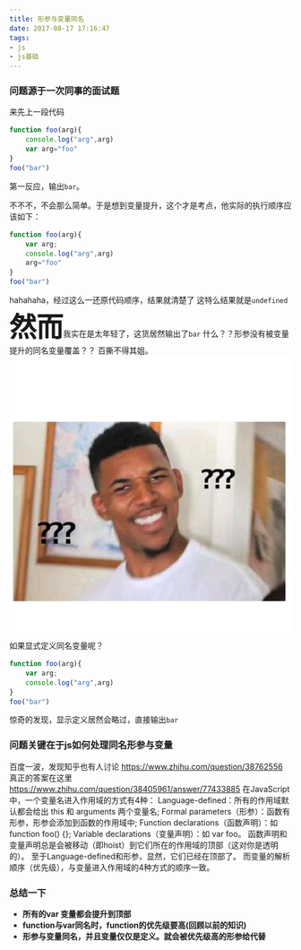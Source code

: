```yaml
---
title: 形参与变量同名
date: 2017-08-17 17:16:47
tags:
- js
- js基础
---
```

### 问题源于一次同事的面试题
来先上一段代码
``` js
function foo(arg){
    console.log("arg",arg)
    var arg="foo"
}
foo("bar")
```
第一反应，输出`bar`。

不不不，不会那么简单。于是想到变量提升，这个才是考点，他实际的执行顺序应该如下：
``` js
function foo(arg){
    var arg;
    console.log("arg",arg)
    arg="foo"
}
foo("bar")
```
hahahaha，经过这么一还原代码顺序，结果就清楚了
这特么结果就是`undefined`
<font size=10>**然而**</font>我实在是太年轻了，这货居然输出了`bar`
什么？？形参没有被变量提升的同名变量覆盖？？
百撕不得其姐。
![示例图](/images/timg.jpg)
如果显式定义同名变量呢？
``` js
function foo(arg){
    var arg;
    console.log("arg",arg)
}
foo("bar")
```
惊奇的发现，显示定义居然会略过，直接输出`bar`

### 问题关键在于js如何处理同名形参与变量

百度一波，发现知乎也有人讨论
https://www.zhihu.com/question/38762556
真正的答案在这里
https://www.zhihu.com/question/38405961/answer/77433885
在JavaScript中，一个变量名进入作用域的方式有4种：
Language-defined：所有的作用域默认都会给出 this 和 arguments 两个变量名;
Formal parameters（形参）：函数有形参，形参会添加到函数的作用域中;
Function declarations（函数声明）：如 function foo() {};
Variable declarations（变量声明）：如 var foo。
函数声明和变量声明总是会被移动（即hoist）到它们所在的作用域的顶部（这对你是透明的）。
至于Language-defined和形参，显然，它们已经在顶部了。
而变量的解析顺序（优先级），与变量进入作用域的4种方式的顺序一致。

### 总结一下
* **所有的var 变量都会提升到顶部**
* **function与var同名时，function的优先级要高(回顾以前的知识)**
* **形参与变量同名，并且变量仅仅是定义。就会被优先级高的形参给代替**

